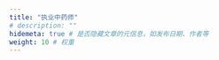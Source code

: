```yaml
---
title: "执业中药师"
# description: ""
hidemeta: true # 是否隐藏文章的元信息，如发布日期、作者等
weight: 10 # 权重
---
```




<!-- more -->

